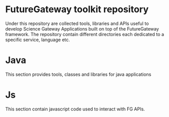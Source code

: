 # FutureGateway toolkit repository
Under this repository are collected tools, libraries and APIs useful to develop Science Gateway Applications built on top of the FutureGateway framework.
The repository contain different directories each dedicated to a specific service, language etc.

# Java
This section provides tools, classes and libraries for java applications

# Js
This section contain javascript code used to interact with FG APIs.